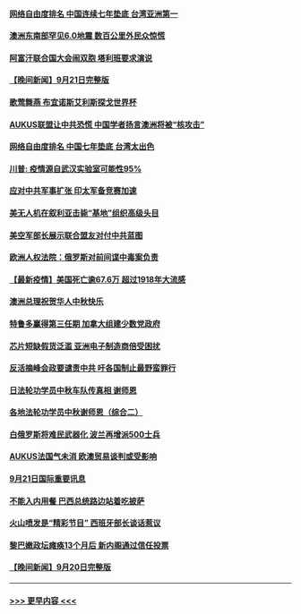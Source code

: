 #### [网络自由度排名 中国连续七年垫底 台湾亚洲第一](../pages/prog202/a103223924.md?t=09221501) 
#### [澳洲东南部罕见6.0地震 数百公里外民众惊慌](../pages/prog202/a103223880.md?t=09221501) 
#### [阿富汗联合国大会闹双胞 塔利班要求演说](../pages/prog202/a103223818.md?t=09221501) 
#### [【晚间新闻】9月21日完整版](../pages/prog202/a103223799.md?t=09221501) 
#### [歌莺舞燕 布宜诺斯艾利斯探戈世界杯](../pages/prog202/a103223068.md?t=09221501) 
#### [AUKUS联盟让中共恐慌 中国学者扬言澳洲将被“核攻击”](../pages/prog202/a103223015.md?t=09221501) 
#### [网络自由度排名 中国七年垫底 台湾太出色](../pages/prog202/a103223045.md?t=09221501) 
#### [川普: 疫情源自武汉实验室可能性95%](../pages/prog202/a103223032.md?t=09221501) 
#### [应对中共军事扩张  印太军备竞赛加速](../pages/prog202/a103222973.md?t=09221501) 
#### [美无人机在叙利亚击毙“基地”组织高级头目](../pages/prog202/a103222954.md?t=09221501) 
#### [美空军部长展示联合盟友对付中共蓝图](../pages/prog202/a103222766.md?t=09221501) 
#### [欧洲人权法院：俄罗斯对前间谍中毒案负责](../pages/prog202/a103222848.md?t=09221501) 
#### [【最新疫情】美国死亡逾67.6万 超过1918年大流感](../pages/prog202/a103222812.md?t=09221501) 
#### [澳洲总理祝贺华人中秋快乐](../pages/prog202/a103222824.md?t=09221501) 
#### [特鲁多赢得第三任期 加拿大组建少数党政府](../pages/prog202/a103222792.md?t=09221501) 
#### [芯片短缺假货泛滥 亚洲电子制造商倍受困扰](../pages/prog202/a103222689.md?t=09221501) 
#### [反活摘峰会政要谴责中共 吁各国制止最野蛮罪行](../pages/prog202/a103222724.md?t=09221501) 
#### [日法轮功学员中秋车队传真相 谢师恩](../pages/prog202/a103222722.md?t=09221501) 
#### [各地法轮功学员中秋谢师恩（综合二）](../pages/prog202/a103222719.md?t=09221501) 
#### [白俄罗斯将难民武器化 波兰再增派500士兵](../pages/prog202/a103222684.md?t=09221501) 
#### [AUKUS法国气未消 欧澳贸易谈判或受影响](../pages/prog202/a103222694.md?t=09221501) 
#### [9月21日国际重要讯息](../pages/prog202/a103222601.md?t=09221501) 
#### [不能入内用餐 巴西总统路边站着吃披萨](../pages/prog202/a103222507.md?t=09221501) 
#### [火山喷发是“精彩节目” 西班牙部长谈话惹议](../pages/prog202/a103222442.md?t=09221501) 
#### [黎巴嫩政坛瘫痪13个月后 新内阁通过信任投票](../pages/prog202/a103222345.md?t=09221501) 
#### [【晚间新闻】9月20日完整版](../pages/prog202/a103222295.md?t=09221501) 

----
#### [ >>> 更早内容 <<< ](../indexes/prog202-earlier.md)
